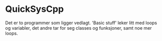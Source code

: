 # QuickSysCpp

Det er to programmer som ligger vedlagt. 'Basic stuff' leker litt med loops og variabler, det andre
tar for seg classes og funksjoner, samt noe mer loops.
